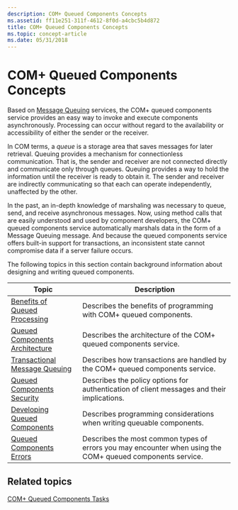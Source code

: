 ```yaml
---
description: COM+ Queued Components Concepts
ms.assetid: ff11e251-311f-4612-8f0d-a4cbc5b4d872
title: COM+ Queued Components Concepts
ms.topic: concept-article
ms.date: 05/31/2018
---
```


# COM+ Queued Components Concepts

Based on [Message Queuing](/previous-versions/windows/desktop/legacy/ms711472(v=vs.85)) services, the COM+ queued components service provides an easy way to invoke and execute components asynchronously. Processing can occur without regard to the availability or accessibility of either the sender or the receiver.

In COM terms, a *queue* is a storage area that saves messages for later retrieval. Queuing provides a mechanism for connectionless communication. That is, the sender and receiver are not connected directly and communicate only through queues. Queuing provides a way to hold the information until the receiver is ready to obtain it. The sender and receiver are indirectly communicating so that each can operate independently, unaffected by the other.

In the past, an in-depth knowledge of marshaling was necessary to queue, send, and receive asynchronous messages. Now, using method calls that are easily understood and used by component developers, the COM+ queued components service automatically marshals data in the form of a Message Queuing message. And because the queued components service offers built-in support for transactions, an inconsistent state cannot compromise data if a server failure occurs.

The following topics in this section contain background information about designing and writing queued components.



| Topic                                                                           | Description                                                                                                           |
|---------------------------------------------------------------------------------|-----------------------------------------------------------------------------------------------------------------------|
| [Benefits of Queued Processing](benefits-of-queued-processing.md)<br/>   | Describes the benefits of programming with COM+ queued components.<br/>                                         |
| [Queued Components Architecture](queued-components-architecture.md)<br/> | Describes the architecture of the COM+ queued components service.<br/>                                          |
| [Transactional Message Queuing](transactional-message-queuing.md)<br/>   | Describes how transactions are handled by the COM+ queued components service.<br/>                              |
| [Queued Components Security](queued-components-security.md)<br/>         | Describes the policy options for authentication of client messages and their implications.<br/>                 |
| [Developing Queued Components](developing-queued-components.md)<br/>     | Describes programming considerations when writing queuable components.<br/>                                     |
| [Queued Components Errors](queued-components-errors.md)<br/>             | Describes the most common types of errors you may encounter when using the COM+ queued components service.<br/> |



 

## Related topics

<dl> <dt>

[COM+ Queued Components Tasks](com--queued-components-tasks.md)
</dt> </dl>

 

 




